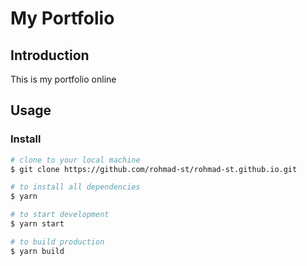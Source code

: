 # My Portfolio

## Introduction

This is my portfolio online

## Usage

### Install

```bash
# clone to your local machine
$ git clone https://github.com/rohmad-st/rohmad-st.github.io.git

# to install all dependencies
$ yarn

# to start development
$ yarn start

# to build production
$ yarn build
```
